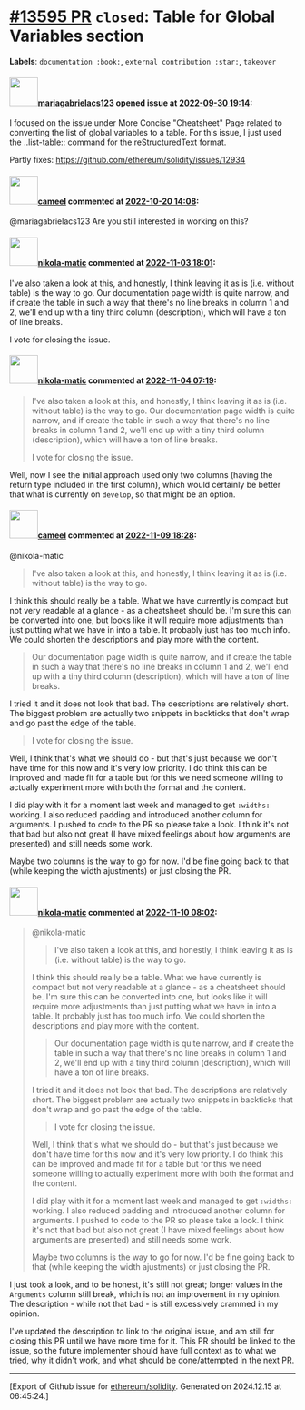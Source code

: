 # [\#13595 PR](https://github.com/ethereum/solidity/pull/13595) `closed`: Table for Global Variables section 
**Labels**: `documentation :book:`, `external contribution :star:`, `takeover`


#### <img src="https://avatars.githubusercontent.com/u/68608974?v=4" width="50">[mariagabrielacs123](https://github.com/mariagabrielacs123) opened issue at [2022-09-30 19:14](https://github.com/ethereum/solidity/pull/13595):

I focused on the issue under More Concise "Cheatsheet" Page related to converting the list of global variables to a table. For this issue, I just used the ..list-table::  command for the reStructuredText format.

Partly fixes: https://github.com/ethereum/solidity/issues/12934

#### <img src="https://avatars.githubusercontent.com/u/137030?v=4" width="50">[cameel](https://github.com/cameel) commented at [2022-10-20 14:08](https://github.com/ethereum/solidity/pull/13595#issuecomment-1285615734):

@mariagabrielacs123 Are you still interested in working on this?

#### <img src="https://avatars.githubusercontent.com/u/4415530?u=dc3db70e8fbd03f92ca81ee173d57774ce61084d&v=4" width="50">[nikola-matic](https://github.com/nikola-matic) commented at [2022-11-03 18:01](https://github.com/ethereum/solidity/pull/13595#issuecomment-1302481907):

I've also taken a look at this, and honestly, I think leaving it as is (i.e. without table) is the way to go. Our documentation page width is quite narrow, and if create the table in such a way that there's no line breaks in column 1 and 2, we'll end up with a tiny third column (description), which will have a ton of line breaks.

I vote for closing the issue.

#### <img src="https://avatars.githubusercontent.com/u/4415530?u=dc3db70e8fbd03f92ca81ee173d57774ce61084d&v=4" width="50">[nikola-matic](https://github.com/nikola-matic) commented at [2022-11-04 07:19](https://github.com/ethereum/solidity/pull/13595#issuecomment-1303060720):

> I've also taken a look at this, and honestly, I think leaving it as is (i.e. without table) is the way to go. Our documentation page width is quite narrow, and if create the table in such a way that there's no line breaks in column 1 and 2, we'll end up with a tiny third column (description), which will have a ton of line breaks.
> 
> I vote for closing the issue.

Well, now I see the initial approach used only two columns (having the return type included in the first column), which would certainly be better that what is currently on `develop`, so that might be an option.

#### <img src="https://avatars.githubusercontent.com/u/137030?v=4" width="50">[cameel](https://github.com/cameel) commented at [2022-11-09 18:28](https://github.com/ethereum/solidity/pull/13595#issuecomment-1309191808):

@nikola-matic

> I've also taken a look at this, and honestly, I think leaving it as is (i.e. without table) is the way to go.

I think this should really be a table. What we have currently is compact but not very readable at a glance - as a cheatsheet should be. I'm sure this can be converted into one, but looks like it will require more adjustments than just putting what we have in into a table. It probably just has too much info. We could shorten the descriptions and play more with the content.

> Our documentation page width is quite narrow, and if create the table in such a way that there's no line breaks in column 1 and 2, we'll end up with a tiny third column (description), which will have a ton of line breaks.

I tried it and it does not look that bad. The descriptions are relatively short. The biggest problem are actually two snippets in backticks that don't wrap and go past the edge of the table.

> I vote for closing the issue.

Well, I think that's what we should do - but that's just because we don't have time for this now and it's very low priority. I do think this can be improved and made fit for a table but for this we need someone willing to actually experiment more with both the format and the content.

I did play with it for a moment last week and managed to get `:widths:` working. I also reduced padding and introduced another column for arguments. I pushed to code to the PR so please take a look. I think it's not that bad but also not great (I have mixed feelings about how arguments are presented) and still needs some work.

Maybe two columns is the way to go for now. I'd be fine going back to that (while keeping the width ajustments) or just closing the PR.

#### <img src="https://avatars.githubusercontent.com/u/4415530?u=dc3db70e8fbd03f92ca81ee173d57774ce61084d&v=4" width="50">[nikola-matic](https://github.com/nikola-matic) commented at [2022-11-10 08:02](https://github.com/ethereum/solidity/pull/13595#issuecomment-1309909457):

> @nikola-matic
> 
> > I've also taken a look at this, and honestly, I think leaving it as is (i.e. without table) is the way to go.
> 
> I think this should really be a table. What we have currently is compact but not very readable at a glance - as a cheatsheet should be. I'm sure this can be converted into one, but looks like it will require more adjustments than just putting what we have in into a table. It probably just has too much info. We could shorten the descriptions and play more with the content.
> 
> > Our documentation page width is quite narrow, and if create the table in such a way that there's no line breaks in column 1 and 2, we'll end up with a tiny third column (description), which will have a ton of line breaks.
> 
> I tried it and it does not look that bad. The descriptions are relatively short. The biggest problem are actually two snippets in backticks that don't wrap and go past the edge of the table.
> 
> > I vote for closing the issue.
> 
> Well, I think that's what we should do - but that's just because we don't have time for this now and it's very low priority. I do think this can be improved and made fit for a table but for this we need someone willing to actually experiment more with both the format and the content.
> 
> I did play with it for a moment last week and managed to get `:widths:` working. I also reduced padding and introduced another column for arguments. I pushed to code to the PR so please take a look. I think it's not that bad but also not great (I have mixed feelings about how arguments are presented) and still needs some work.
> 
> Maybe two columns is the way to go for now. I'd be fine going back to that (while keeping the width ajustments) or just closing the PR.

I just took a look, and to be honest, it's still not great; longer values in the `Arguments` column still break, which is not an improvement in my opinion. The description - while not that bad - is still excessively crammed in my opinion.

I've updated the description to link to the original issue, and am still for closing this PR until we have more time for it. This PR should be linked to the issue, so the future implementer should have full context as to what we tried, why it didn't work, and what should be done/attempted in the next PR.


-------------------------------------------------------------------------------



[Export of Github issue for [ethereum/solidity](https://github.com/ethereum/solidity). Generated on 2024.12.15 at 06:45:24.]
